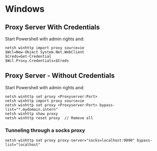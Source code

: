 # Windows 

## Proxy Server With Credentials

Start Powershell with admin rights and:

    netsh winhttp import proxy source=ie
    $Wcl=New-Object System.Net.WebClient
    $Creds=Get-Credential
    $Wcl.Proxy.Credentials=$Creds
    
    

## Proxy Server - Without Credentials

Start Powershell with admin rights and:

    netsh winhttp set proxy <Proxyserver:Port>
    netsh winhttp import proxy source=ie
    netsh winhttp set proxy <Proxyserver:Port> bypass-list="*.mydomain.intern" 
    netsh winhttp show proxy
    netsh winhttp reset proxy  // Remove all

### Tunneling through a socks proxy

    netsh winhttp set proxy proxy-server="socks=localhost:9090" bypass-list="localhost"
